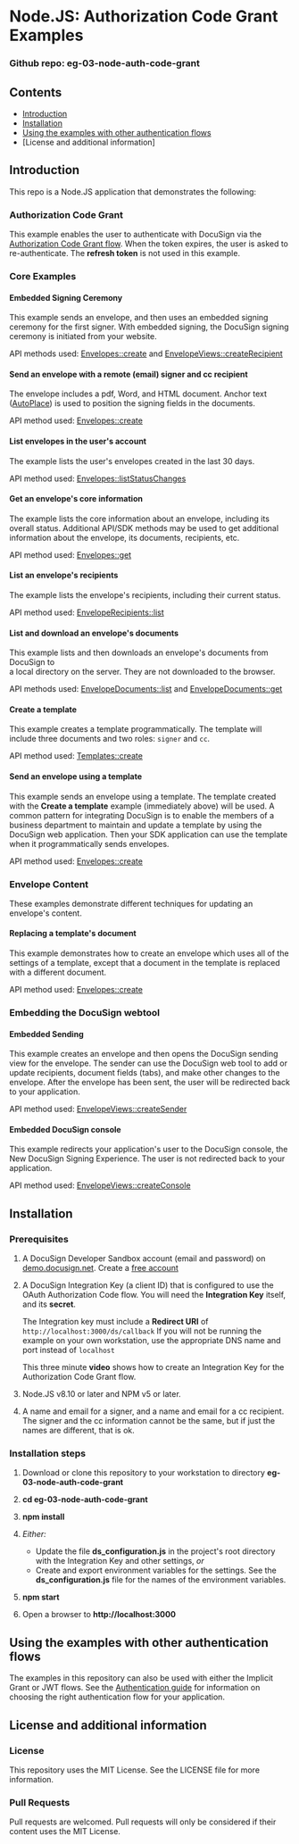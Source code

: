 # Node.JS: Authorization Code Grant Examples

### Github repo: eg-03-node-auth-code-grant

## Contents
* [Introduction](#introduction)
* [Installation](#installation)
* [Using the examples with other authentication flows](#notes)
* [License and additional information]

## Introduction
This repo is a Node.JS application that demonstrates the following:

### Authorization Code Grant
This example enables the user to authenticate with DocuSign via the 
[Authorization Code Grant flow](https://developers.docusign.com/esign-rest-api/guides/authentication/oauth2-code-grant). 
When the token expires, the user is asked to re-authenticate. 
The **refresh token** is not used in this example. 

### Core Examples

#### Embedded Signing Ceremony
This example sends an envelope, and then uses an embedded signing ceremony for the first signer.
With embedded signing, the DocuSign signing ceremony is initiated from your website. 

API methods used: [Envelopes::create](https://developers.docusign.com/esign-rest-api/reference/Envelopes/Envelopes/create) and
[EnvelopeViews::createRecipient](https://developers.docusign.com/esign-rest-api/reference/Envelopes/EnvelopeViews/createRecipient)


#### Send an envelope with a remote (email) signer and cc recipient
The envelope includes a pdf, Word, and HTML document. 
Anchor text ([AutoPlace](https://support.docusign.com/en/guides/AutoPlace-New-DocuSign-Experience)) 
is used to position the signing fields in the documents.

API method used: [Envelopes::create](https://developers.docusign.com/esign-rest-api/reference/Envelopes/Envelopes/create)

#### List envelopes in the user's account
The example lists the user's envelopes created in the last 30 days.

API method used: [Envelopes::listStatusChanges](https://developers.docusign.com/esign-rest-api/reference/Envelopes/Envelopes/listStatusChanges)

#### Get an envelope's core information
The example lists the core information about an envelope, including its overall status.
Additional API/SDK methods may be used to get additional information about the 
envelope, its documents, recipients, etc.

API method used: [Envelopes::get](https://developers.docusign.com/esign-rest-api/reference/Envelopes/Envelopes/get)

#### List an envelope's recipients
The example lists the envelope's recipients, including their current status.

API method used: [EnvelopeRecipients::list](https://developers.docusign.com/esign-rest-api/reference/Envelopes/EnvelopeRecipients/list)

#### List and download an envelope's documents
This example lists and then downloads an envelope's documents from DocuSign to  
a local directory on the server. 
They are not downloaded to the browser. 

API methods used: [EnvelopeDocuments::list](https://developers.docusign.com/esign-rest-api/reference/Envelopes/EnvelopeDocuments/list)
and [EnvelopeDocuments::get](https://developers.docusign.com/esign-rest-api/reference/Envelopes/EnvelopeDocuments/get)

#### Create a template
This example creates a template programmatically. 
The template will include three documents and two roles: `signer` and `cc`.

API method used: [Templates::create](https://developers.docusign.com/esign-rest-api/reference/Templates/Templates/create)

#### Send an envelope using a template
This example sends an envelope using a template. The template created with the **Create a template** example 
(immediately above) will be used. A common pattern for integrating DocuSign is to enable
the members of a business department to maintain and update a template by using the DocuSign web application.
Then your SDK application can use the template when it programmatically sends envelopes.

API method used: [Envelopes::create](https://developers.docusign.com/esign-rest-api/reference/Envelopes/Envelopes/create)

### Envelope Content

These examples demonstrate different techniques for updating an envelope's content.

#### Replacing a template's document
This example demonstrates how to create an envelope which uses all of the settings of a template,
except that a document in the template is replaced with a different document.

API method used: [Envelopes::create](https://developers.docusign.com/esign-rest-api/reference/Envelopes/Envelopes/create)

### Embedding the DocuSign webtool

#### Embedded Sending
This example creates an envelope and then opens the DocuSign sending view for the envelope. 
The sender can use the DocuSign web tool to add or update recipients, document fields (tabs),
and make other changes to the envelope. After the envelope has been sent, the user will be
redirected back to your application.

API method used: [EnvelopeViews::createSender](https://developers.docusign.com/esign-rest-api/reference/Envelopes/EnvelopeViews/createSender)

#### Embedded DocuSign console
This example redirects your application's user to the DocuSign console, the New DocuSign Signing Experience.
The user is not redirected back to your application.

API method used: [EnvelopeViews::createConsole](https://developers.docusign.com/esign-rest-api/reference/Envelopes/EnvelopeViews/createConsole)

## Installation

### Prerequisites
1. A DocuSign Developer Sandbox account (email and password) on [demo.docusign.net](https://demo.docusign.net).
   Create a [free account](https://go.docusign.com/o/sandbox/)
1. A DocuSign Integration Key (a client ID) that is configured to use the OAuth Authorization Code flow.
   You will need the **Integration Key** itself, and its **secret**.

   The Integration key must include a **Redirect URI** of `http://localhost:3000/ds/callback` 
   If you will not be running the example on your own workstation, use the appropriate DNS name and port instead of `localhost`
   
   This three minute **video** shows how to create an Integration Key for the Authorization Code Grant flow.
1. Node.JS v8.10 or later and NPM v5 or later.
1. A name and email for a signer, and a name and email for a cc recipient. 
   The signer and the cc information cannot be the same, but if just the names are different, that is ok.

### Installation steps
1. Download or clone this repository to your workstation to directory **eg-03-node-auth-code-grant**
1. **cd eg-03-node-auth-code-grant**
1. **npm install**
1. *Either:*
   
   * Update the file **ds_configuration.js** in the project's root directory with the Integration Key
     and other settings, *or*
   * Create and export environment variables for the settings. See the **ds_configuration.js** file 
     for the names of the environment variables.

1. **npm start** 
1. Open a browser to **http://localhost:3000**

## Using the examples with other authentication flows

The examples in this repository can also be used with either the Implicit Grant or JWT flows. 
See the [Authentication guide](https://developers.docusign.com/esign-rest-api/guides/authentication)
for information on choosing the right authentication flow for your application.

## License and additional information

### License
This repository uses the MIT License. See the LICENSE file for more information.

### Pull Requests
Pull requests are welcomed. Pull requests will only be considered if their content
uses the MIT License.

 
